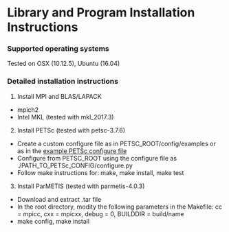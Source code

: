 # Library and Program Installation Instructions

### Supported operating systems

Tested on OSX (10.12.5), Ubuntu (16.04)

### Detailed installation instructions

1. Install MPI and BLAS/LAPACK
- mpich2
- Intel MKL (tested with mkl_2017.3)

2. Install PETSc (tested with petsc-3.7.6)
- Create a custom configure file as in PETSC_ROOT/config/examples or as in the [example PETSc configure file](configure/example_PETSc_configure.py)
- Configure from PETSC_ROOT using the configure file as ./PATH_TO_PETSc_CONFIG/configure.py
- Follow make instructions for: make, make install, make test

3. Install ParMETIS (tested with parmetis-4.0.3)
- Download and extract .tar file
- In the root directory, modity the following parameters in the Makefile: cc = mpicc, cxx = mpicxx, debug = 0, BUILDDIR = build/name
- make config, make install
